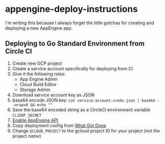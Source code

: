 # appengine-deploy-instructions

I'm writing this because I always forget the little gotchas for creating and deploying a new AppEngine app.

## Deploying to Go Standard Environment from Circle CI

1. Create new GCP project
1. Create a service account specifically for deploying from CI
  1. Give it the following roles:
      * App Engine Admin
      * Cloud Build Editor
      * Storage Admin
  1. Download service account key as JSON
1. base64 encode JSON key: `cat service-account-creds.json | base64 --wrap=0 && echo ""`
1. Save the base64 encoded string as a CircleCI environment variable `CLIENT_SECRET`
1. [Enable AppEngine API](https://console.developers.google.com/apis/api/appengine.googleapis.com/overview)
1. Copy deployment config from [What Got Done](https://github.com/mtlynch/whatgotdone/blob/2fee6628d1057c47b27ce521fc7256ef29854358/.circleci/config.yml#L84-L114)
  1. Change `GCLOUD_PROJECT` to the gcloud project ID for your project (not the project *name*)

